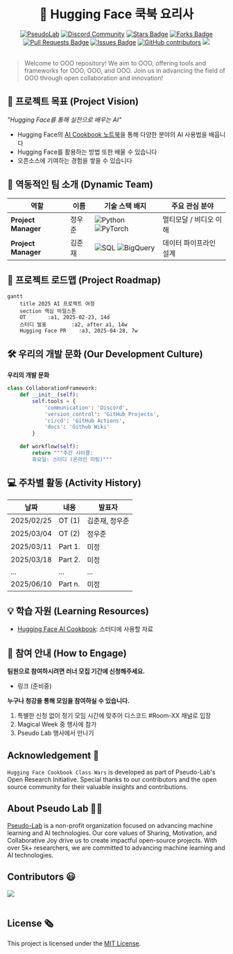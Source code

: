 <h1 align="center"> 🤗 Hugging Face 쿡북 요리사 </h1>

<div align="center">
<a href="https://pseudo-lab.com"><img src="https://img.shields.io/badge/PseudoLab-S10-3776AB" alt="PseudoLab"/></a>
<a href="https://discord.gg/EPurkHVtp2"><img src="https://img.shields.io/badge/Discord-BF40BF" alt="Discord Community"/></a>
<a href="https://github.com/Pseudo-Lab/10th-template/stargazers"><img src="https://img.shields.io/github/stars/Pseudo-Lab/10th-template" alt="Stars Badge"/></a>
<a href="https://github.com/Pseudo-Lab/10th-template/network/members"><img src="https://img.shields.io/github/forks/Pseudo-Lab/10th-template" alt="Forks Badge"/></a>
<a href="https://github.com/Pseudo-Lab/10th-template/pulls"><img src="https://img.shields.io/github/issues-pr/Pseudo-Lab/10th-template" alt="Pull Requests Badge"/></a>
<a href="https://github.com/Pseudo-Lab/10th-template/issues"><img src="https://img.shields.io/github/issues/Pseudo-Lab/10th-template" alt="Issues Badge"/></a>
<a href="https://github.com/Pseudo-Lab/10th-template/graphs/contributors"><img alt="GitHub contributors" src="https://img.shields.io/github/contributors/Pseudo-Lab/10th-template?color=2b9348"></a>
<a href="https://hits.seeyoufarm.com"><img src="https://hits.seeyoufarm.com/api/count/incr/badge.svg?url=https%3A%2F%2Fgithub.com%2Fpseudo-lab%2F10th-template&count_bg=%2379C83D&title_bg=%23555555&icon=&icon_color=%23E7E7E7&title=hits&edge_flat=false"/></a>
</div>
<br>

<!-- sheilds: https://shields.io/ -->
<!-- hits badge: https://hits.seeyoufarm.com/ -->

> Welcome to OOO repository! We aim to OOO, offering tools and frameworks for OOO, OOO, and OOO. Join us in advancing the field of OOO through open collaboration and innovation!

## 🌟 프로젝트 목표 (Project Vision)
_"Hugging Face를 통해 실전으로 배우는 AI"_  
- Hugging Face의 [AI Cookbook 노트북](https://huggingface.co/learn/cookbook/index)을 통해 다양한 분야의 AI 사용법을 배웁니다
- Hugging Face를 활용하는 방법 또한 배울 수 있습니다
- 오픈소스에 기여하는 경험을 쌓을 수 있습니다


## 🧑 역동적인 팀 소개 (Dynamic Team)

| 역할          | 이름 |  기술 스택 배지                                                                 | 주요 관심 분야                          |
|---------------|------|-----------------------------------------------------------------------|----------------------------------------|
| **Project Manager** | 정우준 | ![Python](https://img.shields.io/badge/Python-Expert-3776AB) ![PyTorch](https://img.shields.io/badge/PyTorch-EE4C2C) | 멀티모달 / 비디오 이해            |
| **Project Manager** | 김준재 | ![SQL](https://img.shields.io/badge/SQL-Advanced-003B57) ![BigQuery](https://img.shields.io/badge/BigQuery-4285F4) | 데이터 파이프라인 설계                  |


## 🚀 프로젝트 로드맵 (Project Roadmap)
```mermaid
gantt
    title 2025 AI 프로젝트 여정
    section 핵심 마일스톤
    OT       :a1, 2025-02-23, 14d
    스터디 발표        :a2, after a1, 14w
    Hugging Face PR    :a3, 2025-04-28, 7w
```


## 🛠️ 우리의 개발 문화 (Our Development Culture)
**우리의 개발 문화**  
```python
class CollaborationFramework:
    def __init__(self):
        self.tools = {
            'communication': 'Discord',
            'version_control': 'GitHub Projects',
            'ci/cd': 'GitHub Actions',
            'docs': 'Github Wiki'
        }
    
    def workflow(self):
        return """주간 사이클:
        화요일: 스터디 (온라인 미팅)"""
```

## 💻 주차별 활동 (Activity History)

| 날짜 | 내용 | 발표자 | 
| -------- | -------- | ---- |
| 2025/02/25 | OT (1)      |   김준재, 정우준   |
| 2025/03/04 |  OT (2) | 정우준 | 
| 2025/03/11 |  Part 1. | 미정 | 
| 2025/03/18 |  Part 2. | 미정 | 
| ... |  ... | ... | 
| 2025/06/10 |  Part n. | 미정 | 



## 💡 학습 자원 (Learning Resources)
- [Hugging Face AI Cookbook](https://huggingface.co/learn/cookbook/index): 스터디에 사용할 자료


## 🌱 참여 안내 (How to Engage)
**팀원으로 참여하시려면 러너 모집 기간에 신청해주세요.**  
- 링크 (준비중)

**누구나 청강을 통해 모임을 참여하실 수 있습니다.**  
1. 특별한 신청 없이 정기 모임 시간에 맞추어 디스코드 #Room-XX 채널로 입장
2. Magical Week 중 행사에 참가
3. Pseudo Lab 행사에서 만나기

## Acknowledgement 🙏

`Hugging Face Cookbook Class Wars` is developed as part of Pseudo-Lab's Open Research Initiative. Special thanks to our contributors and the open source community for their valuable insights and contributions.

## About Pseudo Lab 👋🏼</h2>

[Pseudo-Lab](https://pseudo-lab.com/) is a non-profit organization focused on advancing machine learning and AI technologies. Our core values of Sharing, Motivation, and Collaborative Joy drive us to create impactful open-source projects. With over 5k+ researchers, we are committed to advancing machine learning and AI technologies.

<h2>Contributors 😃</h2>
<a href="https://github.com/Pseudo-Lab/Hugging-Face-Cookbook-Class-Wars/graphs/contributors">
  <img src="https://contrib.rocks/image?repo=Pseudo-Lab/Hugging-Face-Cookbook-Class-Wars" />
</a>
<br><br>

<h2>License 🗞</h2>

This project is licensed under the [MIT License](https://opensource.org/licenses/MIT).
